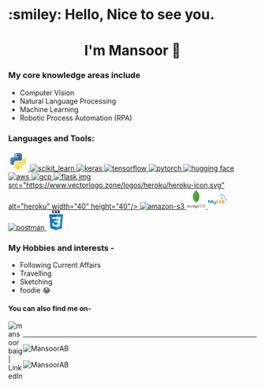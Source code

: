 <h1>:smiley: Hello, Nice to see you.</h1>
<h1 align="center">I'm Mansoor 👋</h1> 

### My core knowledge areas include
* Computer Vision
* Natural Language Processing
* Machine Learning
* Robotic Process Automation (RPA)

<h3 align="left">Languages and Tools:</h3>
<p align="left">

<a href="https://www.python.org" target="_blank"> 
<img src="https://raw.githubusercontent.com/devicons/devicon/master/icons/python/python-original.svg" 
alt="python" width="40" height="40"/> </a>

<a href="https://scikit-learn.org/" target="_blank"> 
<img src="https://upload.wikimedia.org/wikipedia/commons/0/05/Scikit_learn_logo_small.svg" 
alt="scikit_learn" width="40" height="40"/> </a>

<a href="https://keras.io/api/" target="_blank"> 
<img src="https://upload.wikimedia.org/wikipedia/commons/thumb/a/ae/Keras_logo.svg/1200px-Keras_logo.svg.png" 
alt="keras" width="40" height="40"/> </a>

<a href="https://www.tensorflow.org" target="_blank"> 
<img src="https://www.vectorlogo.zone/logos/tensorflow/tensorflow-icon.svg" 
alt="tensorflow" width="40" height="40"/> </a>

<a href="https://pytorch.org/" target="_blank"> 
<img src="https://www.vectorlogo.zone/logos/pytorch/pytorch-icon.svg" 
alt="pytorch" width="40" height="40"/> </a>

<a href="https://huggingface.co/" target="_blank"> 
<img src="https://pbs.twimg.com/profile_images/1348748676282388482/nr8ZuLBE_400x400.jpg" 
alt="hugging face" width="40" height="40"/> </a>

<a href="https://aws.amazon.com/" target="_blank"> 
<img src="https://www.vectorlogo.zone/logos/amazon_aws/amazon_aws-icon.svg" 
alt="aws" width="40" height="40"/> </a>

<a href="https://cloud.google.com/" target="_blank"> 
<img src="https://appmasters.io/static/google-cloud-platform-logo-1548cb88200dbc04ca79a2447a0db447.png" 
alt="gcp" width="40" height="40"/> </a>

<a href="https://flask.palletsprojects.com/" target="_blank"> 
<img src="https://www.vectorlogo.zone/logos/pocoo_flask/pocoo_flask-icon.svg" alt="flask" width="40" height="40"/> </a>

<a href="https://heroku.com" target="_blank"> 
img src="https://www.vectorlogo.zone/logos/heroku/heroku-icon.svg" alt="heroku" width="40" height="40"/> </a>

<a href="https://aws.amazon.com/s3/" target="_blank"> 
<img src="https://panoply.io/images/integration-logos/s3.svg" alt="amazon-s3" width="40" height="40"/> </a>

<a href="https://www.mongodb.com/" target="_blank"> 
<img src="https://raw.githubusercontent.com/devicons/devicon/master/icons/mongodb/mongodb-original-wordmark.svg" 
alt="mongodb" width="40" height="40"/> </a>

<a href="https://www.mysql.com/" target="_blank"> 
<img src="https://raw.githubusercontent.com/devicons/devicon/master/icons/mysql/mysql-original-wordmark.svg" 
alt="mysql" width="40" height="40"/> </a>

<a href="https://postman.com" target="_blank"> 
<img src="https://www.vectorlogo.zone/logos/getpostman/getpostman-icon.svg" alt="postman" width="40" height="40"/> </a>

<a href="https://www.w3schools.com/css/" target="_blank"> 
<img src="https://raw.githubusercontent.com/devicons/devicon/master/icons/css3/css3-original-wordmark.svg" 
alt="css3" width="40" height="40"/> </a>

<!---
comments go here...
https://panoply.io/images/integration-logos/s3.svg
<a href="https://getbootstrap.com" target="_blank"> <img src="https://raw.githubusercontent.com/devicons/devicon/master/icons/bootstrap/bootstrap-plain-wordmark.svg" alt="bootstrap" width="40" height="40"/> </a>
<a href="https://git-scm.com/" target="_blank"> <img src="https://www.vectorlogo.zone/logos/git-scm/git-scm-icon.svg" alt="git" width="40" height="40"/> </a>
<a href="https://www.w3.org/html/" target="_blank"> <img src="https://raw.githubusercontent.com/devicons/devicon/master/icons/html5/html5-original-wordmark.svg" alt="html5" width="40" height="40"/> </a>
<a href="https://www.linux.org/" target="_blank"> <img src="https://raw.githubusercontent.com/devicons/devicon/master/icons/linux/linux-original.svg" alt="linux" width="40" height="40"/> </a>
<a href="https://www.docker.com/" target="_blank"> <img src="https://raw.githubusercontent.com/devicons/devicon/master/icons/docker/docker-original-wordmark.svg" alt="docker" width="40" height="40"/> </a>
<a href="https://opencv.org/" target="_blank"> <img src="https://www.vectorlogo.zone/logos/opencv/opencv-icon.svg" alt="opencv" width="40" height="40"/> </a>
https://upload.wikimedia.org/wikipedia/commons/thumb/a/ae/Keras_logo.svg/1200px-Keras_logo.svg.png
https://pbs.twimg.com/profile_images/1348748676282388482/nr8ZuLBE_400x400.jpg
---> 

</p>

### My Hobbies and interests -
* Following Current Affairs
* Travelling
* Sketching
* foodie :joy: 

#### You can also find me on- 

[<img align="left" alt="mansoorbaig | LinkedIn" width="30px" src="https://img.icons8.com/color/48/000000/linkedin.png" />][linkedin]
<br>

<hr>

[linkedin]: https://www.linkedin.com/in/mansoorbaig

<p align="left"> <img src="https://komarev.com/ghpvc/?username=MansoorAB&label=Profile%20views&color=0e75b6&style=flat" alt="MansoorAB" /> </p>

<p><img align="center" src="https://github-readme-streak-stats.herokuapp.com/?user=MansoorAB&" alt="MansoorAB" /></p>


